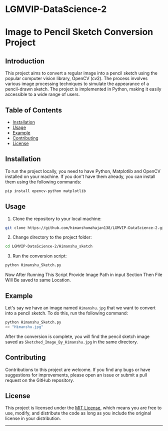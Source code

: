 # LGMVIP-DataScience-2
# Image to Pencil Sketch Conversion Project

## Introduction

This project aims to convert a regular image into a pencil sketch using the popular computer vision library, OpenCV (cv2). The process involves various image processing techniques to simulate the appearance of a pencil-drawn sketch. The project is implemented in Python, making it easily accessible to a wide range of users.

## Table of Contents

- [Installation](#installation)
- [Usage](#usage)
- [Example](#example)
- [Contributing](#contributing)
- [License](#license)

## Installation

To run the project locally, you need to have Python, Matplotlib and OpenCV installed on your machine. If you don't have them already, you can install them using the following commands:

```bash
pip install opencv-python matplotlib
```

## Usage

1. Clone the repository to your local machine:

```bash
git clone https://github.com/himanshumahajan138/LGMVIP-DataScience-2.git
```

2. Change directory to the project folder:

```bash
cd LGMVIP-DataScience-2/Himanshu_sketch
```

3. Run the conversion script:

```bash
python Himanshu_Sketch.py
```

Now After Running This Script Provide Image Path in input Section Then File Will Be saved to same Location.

## Example

Let's say we have an image named `Himanshu.jpg` that we want to convert into a pencil sketch. To do this, run the following command:

```bash
python Himanshu_Sketch.py
>> "Himanshu.jpg"
```

After the conversion is complete, you will find the pencil sketch image saved as `Sketched_Image_By_Himanshu.jpg` in the same directory.

## Contributing

Contributions to this project are welcome. If you find any bugs or have suggestions for improvements, please open an issue or submit a pull request on the GitHub repository.

## License

This project is licensed under the [MIT License](LICENSE), which means you are free to use, modify, and distribute the code as long as you include the original license in your distribution.

---
